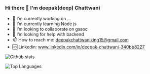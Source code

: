 ### Hi there 👋  I'm deepak(deep) Chattwani

- 🔭 I’m currently working on ...
- 🌱 I’m currently learning Node js 
- 👯 I’m looking to collaborate on gssoc
- 🤔 I’m looking for help with backend
- 📫 How to reach me: deepakchattwaniking15@gmail.com
- 🆔 Linkedin: www.linkedin.com/in/deepak-chattwani-340bb8227

![Github stats](https://github-readme-stats.vercel.app/api?username=deep-69bits&count_private=true&show_icons=true&theme=radical)

![Top Languages](https://github-readme-stats.vercel.app/api/top-langs/?username=deep-69bits&show_icons=true&theme=radical)




